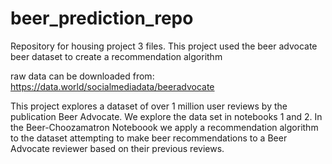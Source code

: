 # beer_prediction_repo
Repository for housing project 3 files. This project used the beer advocate beer dataset to create a recommendation algorithm 

raw data can be downloaded from: https://data.world/socialmediadata/beeradvocate

This project explores a dataset of over 1 million user reviews by the publication Beer Advocate. We explore the data set in notebooks 1 and 2.  In the Beer-Choozamatron Noteboook we apply a recommendation algorithm to the dataset attempting to make beer recommendations to a Beer Advocate reviewer based on their previous reviews. 
